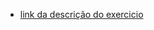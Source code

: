 - [link da descrição do exercicio](https://github.com/qxcodefup/arcade/blob/master/base/194/Readme.md)